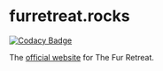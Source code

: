 # furretreat.rocks

[![Codacy Badge](https://api.codacy.com/project/badge/Grade/e9916df795ad465d9565aa7d321bc0b2)](https://app.codacy.com/app/ben071/furretreat.rocks?utm_source=github.com&utm_medium=referral&utm_content=ben071/furretreat.rocks&utm_campaign=Badge_Grade_Settings)

The [official website](https://furretreat.rocks/) for The Fur Retreat.